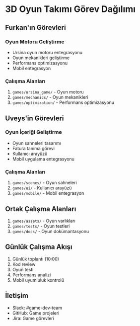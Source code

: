 # 3D Oyun Takımı Görev Dağılımı

## Furkan'ın Görevleri

### Oyun Motoru Geliştirme
- Ursina oyun motoru entegrasyonu
- Oyun mekanikleri geliştirme
- Performans optimizasyonu
- Mobil entegrasyon

### Çalışma Alanları
1. `games/ursina_game/` - Oyun motoru
2. `games/mechanics/` - Oyun mekanikleri
3. `games/optimization/` - Performans optimizasyonu

## Uveys'in Görevleri

### Oyun İçeriği Geliştirme
- Oyun sahneleri tasarımı
- Fatura tanıma görevi
- Kullanıcı arayüzü
- Mobil uygulama entegrasyonu

### Çalışma Alanları
1. `games/scenes/` - Oyun sahneleri
2. `games/ui/` - Kullanıcı arayüzü
3. `games/mobile/` - Mobil entegrasyon

## Ortak Çalışma Alanları
1. `games/assets/` - Oyun varlıkları
2. `games/tests/` - Oyun testleri
3. `games/docs/` - Oyun dokümantasyonu

## Günlük Çalışma Akışı
1. Günlük toplantı (10:00)
2. Kod review
3. Oyun testi
4. Performans analizi
5. Mobil uyumluluk kontrolü

## İletişim
- Slack: #game-dev-team
- GitHub: Game projeleri
- Jira: Game görevleri 